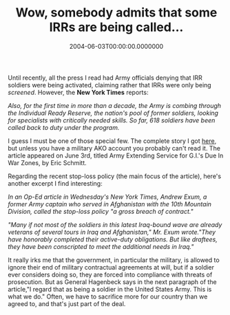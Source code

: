 ﻿---
title: Wow, somebody admits that some IRRs are being called...
slug: wow-somebody-admits-that-some-irrs-are-being-called
date: "2004-06-03T00:00:00.0000000"
featuredImage: img/wow-somebody-admits-that-some-irrs-are-being-called-featured.png
---

Until recently, all the press I read had Army officials denying that IRR soldiers were being activated, claiming rather that IRRs were only being _screened_. However, the **New York Times** reports:

_Also, for the first time in more than a decade, the Army is combing through the Individual Ready Reserve, the nation's pool of former soldiers, looking for specialists with critically needed skills. So far, 618 soldiers have been called back to duty under the program._

I guess I must be one of those special few. The complete story I got [here](https://www.us.army.mil/portal/jhtml/earlyBird/Jun2004/e20040603291696.html), but unless you have a military AKO account you probably can't read it. The article appeared on June 3rd, titled Army Extending Service for G.I.'s Due In War Zones, by Eric Schmitt.

Regarding the recent stop-loss policy (the main focus of the article), here's another excerpt I find interesting:

_In an Op-Ed article in Wednesday's New York Times, Andrew Exum, a former Army captain who served in Afghanistan with the 10th Mountain Division, called the stop-loss policy "a gross breach of contract."_

_"Many if not most of the soldiers in this latest Iraq-bound wave are already veterans of several tours in Iraq and Afghanistan," Mr. Exum wrote."They have honorably completed their active-duty obligations. But like draftees, they have been conscripted to meet the additional needs in Iraq."_

It really irks me that the government, in particular the military, is allowed to ignore their end of military contractual agreements at will, but if a soldier ever considers doing so, they are forced into compliance with threats of prosecution. But as General Hagenbeck says in the next paragraph of the article,"I regard that as being a soldier in the United States Army. This is what we do." Often, we have to sacrifice more for our country than we agreed to, and that's just part of the deal.

